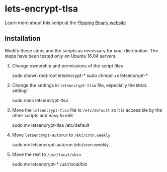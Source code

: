 # lets-encrypt-tlsa

Learn more about this script at the [Flipping Binary website](https://flippingbinary.com)

## Installation

Modify these steps and the scripts as necessary for your distribution. The steps have been tested only on Ubuntu 16.04 servers.

1. Change ownership and permissions of the script files

    sudo chown root:root letsencrypt-*
    sudo chmod +x letsencrypt-*

2. Change the settings in `letsencrypt-tlsa` file, especially the `EMAIL` setting!

    sudo nano letsencrypt-tlsa

3. Move the `letsencrypt-tlsa` file to `/etc/default` so it is accessible by the other scripts and easy to edit.

    sudo mv letsencrypt-tlsa /etc/default

4. Move `letsencrypt-autorun` to `/etc/cron.weekly`

    sudo mv letsencrypt-autorun /etc/cron.weekly

5. Move the rest to `/usr/local/sbin`

    sudo mv letsencrypt-* /usr/local/bin

